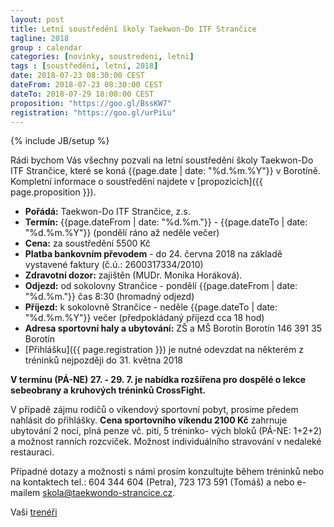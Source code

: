 ```yaml
---
layout: post
title: Letní soustředění školy Taekwon-Do ITF Strančice
tagline: 2018
group : calendar
categories: [novinky, soustredeni, letni]
tags : [soustředění, letní, 2018]
date: 2018-07-23 08:30:00 CEST
dateFrom: 2018-07-23 08:30:00 CEST
dateTo: 2018-07-29 18:00:00 CEST
proposition: "https://goo.gl/BssKW7"
registration: "https://goo.gl/urPiLu"
---
```

{% include JB/setup %}

Rádi bychom Vás všechny pozvali na letní soustředění školy Taekwon-Do ITF Strančice, které se koná {{page.date | date: "%d.%m.%Y"}} v Borotíně.
Kompletní informace o soustředění najdete v [propozicích]({{ page.proposition }}).

- **Pořádá:** Taekwon-Do ITF Strančice, z.s.
- **Termín:** {{page.dateFrom | date: "%d.%m."}} - {{page.dateTo | date: "%d.%m.%Y"}} (pondělí ráno až neděle večer)
- **Cena:** za soustředění 5500 Kč
- **Platba bankovním převodem** - do 24. června 2018 na základě vystavené faktury (č.ú.: 2600317334/2010)
- **Zdravotní dozor:** zajištěn (MUDr. Monika Horáková).
- **Odjezd:** od sokolovny Strančice - pondělí {{page.dateFrom | date: "%d.%m."}} čas 8:30 (hromadný odjezd)
- **Příjezd:** k sokolovně Strančice - neděle {{page.dateTo | date: "%d.%m.%Y"}} večer (předpokládaný příjezd cca 18 hod)
- **Adresa sportovní haly a ubytování:**
    ZŠ a MŠ Borotín
    Borotín 146
    391 35 Borotín
- [Přihlášku]({{ page.registration }}) je nutné odevzdat na některém z tréninků nejpozději do 31. května 2018

**V termínu (PÁ-NE) 27. - 29. 7. je nabídka rozšířena pro dospělé o lekce sebeobrany a kruhových tréninků CrossFight.**

V případě zájmu rodičů o víkendový sportovní pobyt, prosíme předem nahlásit do přihlášky.
**Cena sportovního víkendu 2100 Kč** zahrnuje ubytování 2 noci, plná penze vč. pití, 5 tréninko-
vých bloků (PÁ-NE: 1+2+2) a možnost ranních rozcviček.
Možnost individuálního stravování v nedaleké restauraci.

Případné dotazy a možnosti s námi prosím konzultujte během tréninků nebo na kontaktech tel.: 604 344 604 (Petra), 723 173 591 (Tomáš) a nebo e-mailem <a href="mailto:skola@taekwondo-strancice.cz">skola@taekwondo-strancice.cz</a>.

Vaši [trenéři](/treneri)
